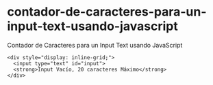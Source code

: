 # contador-de-caracteres-para-un-input-text-usando-javascript
Contador de Caracteres para un Input Text usando JavaScript

   <body>

    <div style="display: inline-grid;"> 
      <input type="text" id="input"> 
      <strong>Input Vacío, 20 caracteres Máximo</strong>
    </div> 

  </body>

  <script> 
    // Evento que lee el input
    document.getElementById('input').addEventListener('input', function(e) {
      // EL target del evento es el elemento Input
      var input = e.target;
      // Establecemos el maximo de caracteres permitidos
      var max = 20;
      // Leemos la cantidad de caracteres en el input
      var cant = input.value.trim().length;
      //Elemento donde colocaremos la alerta
      var alerta = input.nextElementSibling;
      // Si tiene menos de 1 esta vacio
      if(cant < 1) {
        // Mensaje de alerta 
        alerta.innerHTML = 'Input Vacío';
        // Coloreamos de rojo las letras
        alerta.style.color = 'red';
        return false;
      // Si es mayor que el maximo permitido
      } else if(cant > max) {
        // Mensaje de alerta
        alerta.innerHTML = max + ' Máximo alcanzado, tienes ' + cant; 
        // Coloreamos de rojo las letras
        alerta.style.color = 'red';
        return false;
      // Si todo va bien con la cantidad de caracteres
      } else {
        // Mensaje de todo va bien
        alerta.innerHTML = cant + ' Caracteres escritos, máximo ' + max; 
        // Coloreamos de verde las letras
        alerta.style.color = 'green';
        return true;
      } 
    }); 
  </script> 

